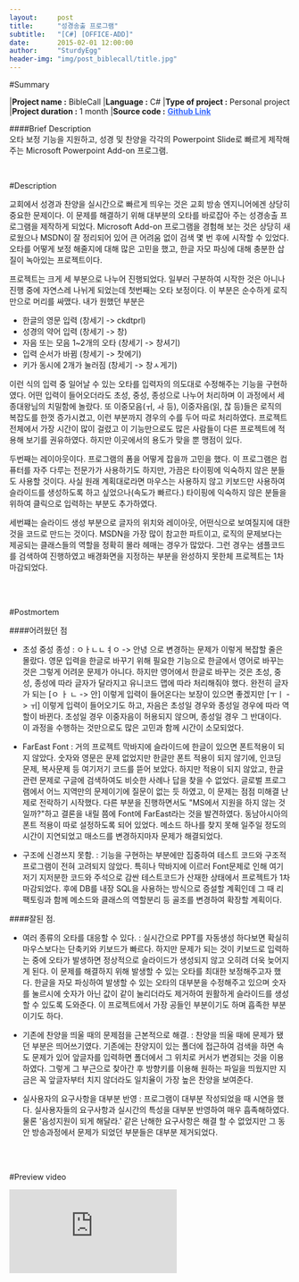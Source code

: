 ```yaml
---
layout:     post
title:      "성경송출 프로그램"
subtitle:   "[C#] [OFFICE-ADD]"
date:       2015-02-01 12:00:00
author:     "SturdyEgg"
header-img: "img/post_biblecall/title.jpg"
---
```

 
 <!-- **[Github Link](https://github.com/deplax/)** -->

#Summary

|**Project name :** BibleCall
|**Language :** C#
|**Type of project :** Personal project
|**Project duration :** 1 month
|**Source code :** <a href="https://github.com/deplax/officebible" style="color:#3366FF; font-weight:bold">Github Link</a>

####Brief Description <br>
오타 보정 기능을 지원하고, 성경 및 찬양을 각각의 Powerpoint Slide로 빠르게 제작해주는 Microsoft Powerpoint Add-on 프로그램.

<br/>


#Description

교회에서 성경과 찬양을 실시간으로 빠르게 띄우는 것은 교회 방송 엔지니어에겐 상당히 중요한 문제이다. 이 문제를 해결하기 위해 대부분의 오타를 바로잡아 주는 성경송출 프로그램을 제작하게 되었다. Microsoft Add-on 프로그램을 경험해 보는 것은 상당히 새로웠으나 MSDN이 잘 정리되어 있어 큰 어려움 없이 검색 몇 번 후에 시작할 수 있었다. 오타를 어떻게 보정 해줄지에 대해 많은 고민을 했고, 한글 자모 파싱에 대해 충분한 삽질이 녹아있는 프로젝트이다.

프로젝트는 크게 세 부분으로 나누어 진행되었다. 일부러 구분하여 시작한 것은 아니나 진행 중에 자연스레 나뉘게 되었는데 첫번째는 오타 보정이다. 이 부분은 순수하게 로직만으로 머리를 싸맸다. 내가 원했던 부분은 

* 한글의 영문 입력 (창세기 -> ckdtprl)
* 성경의 약어 입력 (창세기 -> 창)
* 자음 또는 모음 1~2개의 오타 (창세기 -> 창셔기)
* 입력 순서가 바뀜 (창세기 -> 찻에기)
* 키가 동시에 2개가 눌러짐 (창세기 -> 창ㅅ게기)

이런 식의 입력 중 일어날 수 있는 오타를 입력자의 의도대로 수정해주는 기능을 구현하였다. 어떤 입력이 들어오더라도 초성, 중성, 종성으로 나누어 처리하며 이 과정에서 세종대왕님의 치밀함에 놀랐다. 또 이중모음(ㅟ, ㅘ 등), 이중자음(읽, 찮 등)들은 로직의 복잡도를 한껏 증가시켰고, 이런 부분까지 경우의 수를 두어 따로 처리하였다. 프로젝트 전체에서 가장 시간이 많이 걸렸고 이 기능만으로도 많은 사람들이 다른 프로젝트에 적용해 보기를 권유하였다. 하지만 이곳에서의 용도가 맞을 뿐 맹점이 있다.

두번째는 레이아웃이다. 프로그램의 폼을 어떻게 잡을까 고민을 했다. 이 프로그램은 컴퓨터를 자주 다루는 전문가가 사용하기도 하지만, 가끔은 타이핑에 익숙하지 않은 분들도 사용할 것이다. 사실 원래 계획대로라면 마우스는 사용하지 않고 키보드만 사용하여 슬라이드를 생성하도록 하고 싶었으나(속도가 빠르다.) 타이핑에 익숙하지 않은 분들을 위하여 클릭으로 입력하는 부분도 추가하였다.

세번쨰는 슬라이드 생성 부분으로 글자의 위치와 레이아웃, 어떤식으로 보여질지에 대한 것을 코드로 만드는 것이다. MSDN을 가장 많이 참고한 파트이고, 로직의 문제보다는 제공되는 클래스들의 역할을 정확히 몰라 헤매는 경우가 많았다. 그런 경우는 샘플코드를 검색하여 진행하였고 배경화면을 지정하는 부분을 완성하지 못한체 프로젝트는 1차 마감되었다.


<br/><br/>


#Postmortem

####어려웠던 점
* 초성 중성 종성
: ㅇㅏㄴㄴㅕㅇ -> 안녕 으로 변경하는 문제가 이렇게 복잡할 줄은 몰랐다. 영문 입력을 한글로 바꾸기 위해 필요한 기능으로 한글에서 영어로 바꾸는 것은 그렇게 어려운 문제가 아니다. 하지만 영어에서 한글로 바꾸는 것은 초성, 중성, 종성에 따라 글자가 달라지고 유니코드 맵에 따라 처리해줘야 했다. 완전히 글자가 되는 [ㅇ ㅏ ㄴ -> 안] 이렇게 입력이 들어온다는 보장이 있으면 좋겠지만 [ㅜㅣ -> ㅟ] 이렇게 입력이 들어오기도 하고, 자음은 초성일 경우와 종성일 경우에 따라 역할이 바뀐다. 초성일 경우 이중자음이 허용되지 않으며, 종성일 경우 그 반대이다. 이 과정을 수행하는 것만으로도 많은 고민과 함께 시간이 소모되었다.

* FarEast Font
: 거의 프로젝트 막바지에 슬라이드에 한글이 있으면 폰트적용이 되지 않았다. 숫자와 영문은 문제 없었지만 한글만 폰트 적용이 되지 않기에, 인코딩 문제, 복사문제 등 여기저기 코드를 뜯어 보았다. 하지만 적용이 되지 않았고, 한글관련 문제로 구글에 검색하여도 비슷한 사례나 답을 찾을 수 없었다. 글로벌 프로그램에서 어느 지역만의 문제이기에 질문이 없는 듯 하였고, 이 문제는 점점 미해결 난제로 전락하기 시작했다. 다른 부분을 진행하면서도 "MS에서 지원을 하지 않는 것일까?"하고 결론을 내릴 쯤에 Font에 FarEast라는 것을 발견하였다. 동남아시아의 폰트 적용이 따로 설정하도록 되어 있었다. 메소드 하나를 찾지 못해 일주일 정도의 시간이 지연되었고 매소드를 변경하지마자 문제가 해결되었다.

* 구조에 신경쓰지 못함.
: 기능을 구현하는 부분에만 집중하여 테스트 코드와 구조적 프로그램이 전혀 고려되지 않았다. 특히나 막바지에 이르러 Font문제로 인해 여기저기 지저분한 코드와 주석으로 감싼 테스트코드가 산재한 상태에서 프로젝트가 1차 마감되었다. 후에 DB를 내장 SQL을 사용하는 방식으로 증설할 계획인데 그 때 리팩토링과 함께 메소드와 클래스의 역할분리 등 골조를 변경하여 확장할 계획이다.

####잘된 점.
* 여러 종류의 오타를 대응할 수 있다.
: 실시간으로 PPT를 자동생성 하다보면 확실히 마우스보다는 단축키와 키보드가 빠르다. 하지만 문제가 되는 것이 키보드로 입력하는 중에 오타가 발생하면 정상적으로 슬라이드가 생성되지 않고 오히려 더욱 늦어지게 된다. 이 문제를 해결하지 위해 발생할 수 있는 오타를 최대한 보정해주고자 했다. 한글을 자모 파싱하여 발생할 수 있는 오타의 대부분을 수정해주고 있으며 숫자를 눌르시에 숫자가 아닌 값이 같이 눌리더라도 제거하여 원활하게 슬라이드를 생성할 수 있도록 도와준다. 이 프로젝트에서 가장 공들인 부분이기도 하며 흡족한 부분이기도 하다.

* 기존에 찬양을 띄울 때의 문제점을 근본적으로 해결.
: 찬양을 띄울 때에 문제가 됐던 부분은 띄어쓰기였다. 기존에는 찬양지이 있는 폴더에 접근하여 검색을 하면 속도 문제가 있어 앞글자를 입력하면 폴더에서 그 위치로 커서가 변경되는 것을 이용하였다. 그렇게 그 부근으로 찾아간 후 방향키를 이용해 원하는 파일을 띄웠지만 지금은 꼭 앞글자부터 치지 않더라도 일치율이 가장 높은 찬양을 보여준다. 

* 실사용자의 요구사항을 대부분 반영
: 프로그램이 대부분 작성되었을 때 시연을 했다. 실사용자들의 요구사항과 실시간의 특성을 대부분 반영하여 매우 흡족해하였다. 물론 '음성지원이 되게 해달라.' 같은 난해한 요구사항은 해결 할 수 없었지만 그 동안 방송과정에서 문제가 되었던 부분들은 대부분 제거되었다.

<br/><br/>


#Preview video
<iframe src="https://www.youtube.com/embed/s7g1-5DzmNo" frameborder="0" allowfullscreen></iframe>
